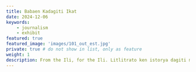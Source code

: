```yaml
---
title: Babaen Kadagiti Ikat
date: 2024-12-06
keywords:
    - journalism
    - exhibit
featured: true
featured_image: 'images/101_out_est.jpg'
private: true # do not show in list, only as feature
weight: 1
description: From the Ili, for the Ili. Litlitrato ken istorya dagiti mangngalap. Dagitoy dagiti entry'k iti exhibition nga maipapan kadagiti angkel tayo nga mangngalap. Ti exhibit ket maipabuya sadiay Alfredo F. Tadiar Library aginggana Enero 19, 2025. Maawis ti amin idyay exhibit nga umay mangkita ken umangot nu kasatno ti bibiagen iti maysa a mangngalap.
---
```


